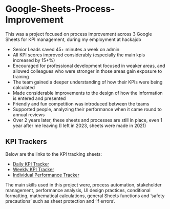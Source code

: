 # Google-Sheets-Process-Improvement

This was a project focused on process improvement across 3 Google Sheets for KPI management, during my employment at hackajob

* Senior Leads saved 45+ minutes a week on admin
* All KPI scores improved considerably (especially the main kpis increased by 15+%) 
* Encouraged for professional development focused in weaker areas, and allowed colleagues who were stronger in those areas gain exposure to training 
* The team gained a deeper understanding of how their KPIs were being calculated
* Made considerable improvements to the design of how the information is entered and presented 
* Friendly and fun competition was introduced between the teams
* Supported people, analyzing their performance when it came round to annual reviews 
* Over 2 years later, these sheets and processes are still in place, even 1 year after me leaving (I left in 2023, sheets were made in 2021)

## KPI Trackers

Below are the links to the KPI tracking sheets:

- [Daily KPI Tracker](https://docs.google.com/spreadsheets/d/12UYoobccjtrzmX9VEOjLgQRXTRxT5DqF53Tcoq6xgPc/edit?gid=586722786#gid=586722786)
- [Weekly KPI Tracker](https://docs.google.com/spreadsheets/d/1RHCckzmudOT8LLC4-JD13LPP3P84e2TD1u69RtysiUY/edit?gid=703124017#gid=703124017)
- [Individual Performance Tracker](https://docs.google.com/spreadsheets/d/1rfP_tJNh8LbF-j1aH9_0qBCXw05aR7iilbucGfGgMgM/edit?gid=1413052365#gid=1413052365)


The main skills used in this project were, process automation, stakeholder management, performance analysis, UI design practices, conditional formatting, mathematical calculations, general Sheets functions and ‘safety precautions’ such as sheet protection and ‘if errors’.
